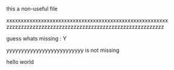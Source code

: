this a non-useful file


xxxxxxxxxxxxxxxxxxxxxxxxxxxxxxxxxxxxxxxxxxxxxxxxxxxxxxxx
zzzzzzzzzzzzzzzzzzzzzzzzzzzzzzzzzzzzzzzzzzzzzzzzzzzzzz

guess whats missing : Y

yyyyyyyyyyyyyyyyyyyyyyyyyy  is not missing

hello world